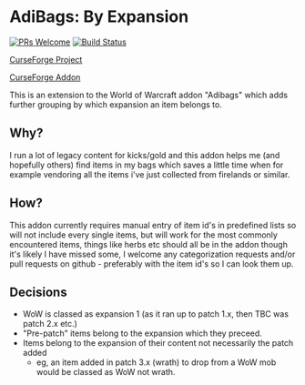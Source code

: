 # AdiBags: By Expansion

[![PRs Welcome](https://img.shields.io/badge/PRs-welcome-brightgreen.svg?style=flat-square)](http://makeapullrequest.com) [![Build Status](https://travis-ci.org/ps-wow/Adibags_ByExpansion.svg?branch=master)](https://travis-ci.org/ps-wow/Adibags_ByExpansion)

[CurseForge Project](https://wow.curseforge.com/projects/adibags_by_expansion)

[CurseForge Addon](https://www.curseforge.com/wow/addons/adibags_by_expansion)


This is an extension to the World of Warcraft addon "Adibags" which adds further grouping by which expansion an item belongs to.

## Why?
I run a lot of legacy content for kicks/gold and this addon helps me (and hopefully others) find items in my bags which saves a little time when for example vendoring all the items i've just collected from firelands or similar.

## How?
This addon currently requires manual entry of item id's in predefined lists so will not include every single items, but will work for the most commonly encountered items, things like herbs etc should all be in the addon though it's likely I have missed some, I welcome any categorization requests and/or pull requests on github - preferably with the item id's so I can look them up.

## Decisions

- WoW is classed as expansion 1 (as it ran up to patch 1.x, then TBC was patch 2.x etc.)
- "Pre-patch" items belong to the expansion which they preceed.
- Items belong to the expansion of their content not necessarily the patch added
  * eg, an item added in patch 3.x (wrath) to drop from a WoW mob would be classed as WoW not wrath.